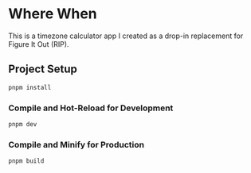 # Where When

This is a timezone calculator app I created as a drop-in replacement for Figure It Out (RIP).

## Project Setup

```sh
pnpm install
```

### Compile and Hot-Reload for Development

```sh
pnpm dev
```

### Compile and Minify for Production

```sh
pnpm build
```
